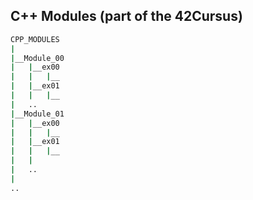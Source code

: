 ## C++ Modules (part of the 42Cursus)

```bash
CPP_MODULES
|
|__Module_00
|   |__ex00
|   |   |__
|   |__ex01
|   |   |__
|   ..
|__Module_01
|   |__ex00
|   |   |__
|   |__ex01
|   |   |__
|   |
|   ..
|
..
```
